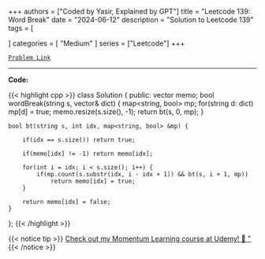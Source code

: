 
+++
authors = ["Coded by Yasir, Explained by GPT"]
title = "Leetcode 139: Word Break"
date = "2024-06-12"
description = "Solution to Leetcode 139"
tags = [
    
]
categories = [
    "Medium"
]
series = ["Leetcode"]
+++



[`Problem Link`](https://leetcode.com/problems/word-break/description/)

---

**Code:**

{{< highlight cpp >}}
class Solution {
public:
    vector<int> memo;
    bool wordBreak(string s, vector<string>& dict) {
        map<string, bool> mp;
        for(string d: dict)
            mp[d] = true;
        memo.resize(s.size(), -1);
        return bt(s, 0, mp);
    }
    
    bool bt(string s, int idx, map<string, bool> &mp) {
        
        if(idx == s.size()) return true;
        
        if(memo[idx] != -1) return memo[idx];
        
        for(int i = idx; i < s.size(); i++) {
            if(mp.count(s.substr(idx, i - idx + 1)) && bt(s, i + 1, mp))
                return memo[idx] = true;
        }
        
        return memo[idx] = false;
    }
    
};
{{< /highlight >}}



{{< notice tip >}}
[Check out my Momentum Learning course at Udemy! 🚀 "](https://www.udemy.com/course/blind-75-the-data-structures-and-algorithms-essentials/)
{{< /notice >}}

